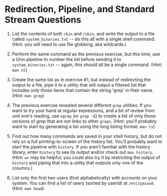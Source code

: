 # Redirection, Pipeline, and Standard Stream Questions

1. List the contents of both `/bin` and `/sbin`, and write the output to a file called `system_binaries.txt` -- do this all with a single shell command. (Hint: you will need to use file globbing, aka wildcards.)

2. Perform the same command as the previous exercise, but this time, use a Unix pipeline to number the list before sending it to `system_binaries.txt` -- again, this should all be a single command. (Hint: `man nl`)

3. Create the same list as in exercise #1, but instead of redirecting the output to a file, pipe it to a utility that will output a filtered list that includes only those items that contain the string 'grep' in their name. (Hint: `man grep`)

4. The previous exercise revealed several different `grep` utilities. If you want to try your hand at regular expressions, and a bit of review from unit one's reading, use `egrep` (or `grep -E`) to create a list of only those versions of grep that are _not_ links to other `greps`. (Hint: you'll probably want to start by generating a list using the long listing format: `man ls`)

5. Find out how many commands are saved in your shell history, but do not rely on a full printing-to-screen of the history list. You'll probably want to start the pipeline with `history`. If you aren't familiar with the history library, enter `history` to see its output and/or check out `man history`. (Hint: `wc` may be helpful; you could also try it by restricting the output of `history` and piping that into a utility that outputs only one of the columns.)

6. List only the first two users (first alphabetically) with accounts on your system. You can find a list of users (sorted by userid) at `/etc/passwd`. (Hint: `man head`)
